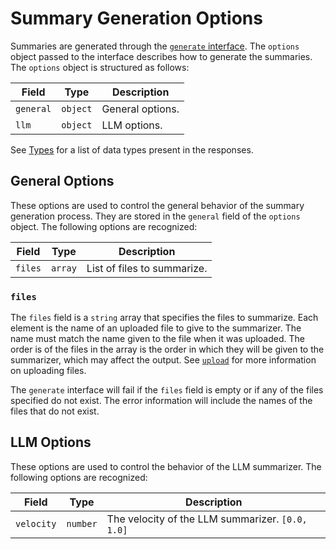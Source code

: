 # Summary Generation Options

Summaries are generated through the [`generate` interface](INTERFACES.md#generate). The `options` object passed to the interface describes how to generate the summaries. The `options` object is structured as follows:

| Field | Type | Description |
| ----- | ---- | ----------- |
| `general` | `object` | General options. |
| `llm` | `object` | LLM options. |

See [Types](TYPES.md) for a list of data types present in the responses.

## General Options

These options are used to control the general behavior of the summary generation process. They are stored in the `general` field of the `options` object. The following options are recognized:

| Field | Type | Description |
| ----- | ---- | ----------- |
| `files` | `array` | List of files to summarize. |

### `files`

The `files` field is a `string` array that specifies the files to summarize. Each element is the name of an uploaded file to give to the summarizer. The name must match the name given to the file when it was uploaded. The order is of the files in the array is the order in which they will be given to the summarizer, which may affect the output. See [`upload`](INTERFACES.md#upload) for more information on uploading files.

The `generate` interface will fail if the `files` field is empty or if any of the files specified do not exist. The error information will include the names of the files that do not exist.

## LLM Options

These options are used to control the behavior of the LLM summarizer. The following options are recognized:

| Field | Type | Description |
| ----- | ---- | ----------- |
| `velocity` | `number` | The velocity of the LLM summarizer. `[0.0, 1.0]` |

